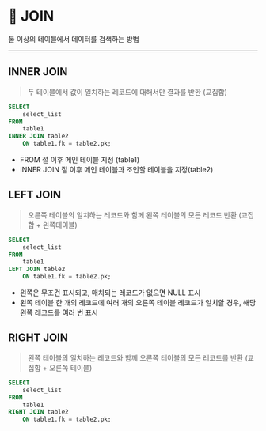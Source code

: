 # 🫧 JOIN

둘 이상의 테이블에서 데이터를 검색하는 방법

---

## INNER JOIN

> 두 테이블에서 값이 일치하는 레코드에 대해서만 결과를 반환
> (교집합)

```SQL
SELECT
    select_list
FROM
    table1
INNER JOIN table2
    ON table1.fk = table2.pk;
```

- FROM 절 이후 메인 테이블 지정 (table1)
- INNER JOIN 절 이후 메인 테이블과 조인할 테이블을 지정(table2)

## LEFT JOIN

> 오른쪽 테이블의 일치하는 레코드와 함께 왼쪽 테이블의 모든 레코드 반환 (교집합 + 왼쪽테이블)

```SQL
SELECT
    select_list
FROM
    table1
LEFT JOIN table2
    ON table1.fk = table2.pk;
```

- 왼쪽은 무조건 표시되고, 매치되는 레코드가 없으면 NULL 표시
- 왼쪽 테이블 한 개의 레코드에 여러 개의 오른쪽 테이블 레코드가
  일치할 경우, 해당 왼쪽 레코드를 여러 번 표시

## RIGHT JOIN

> 왼쪽 테이블의 일치하는 레코드와 함께 오른쪽 테이블의 모든 레코드를 반환 (교집합 + 오른쪽 테이블)

```SQL
SELECT
    select_list
FROM
    table1
RIGHT JOIN table2
    ON table1.fk = table2.pk;
```
